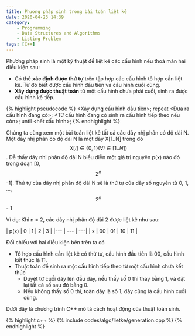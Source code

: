 ```yaml
---
title: Phương pháp sinh trong bài toán liệt kê
date: 2020-04-23 14:39
category:
    - Programming
    - Data Structures and Algorithms
    - Listing Problem
tags: [C++]
---
```

Phương pháp sinh là một kỹ thuật để liệt kê các cấu hình nếu thoả mãn
hai điều kiện sau:
* Có thể **xác định được thứ tự** trên tập hợp các cấu hình tổ hợp cần liệt kê.
Từ đó biết được cấu hình đầu tiên và cấu hình cuối cùng.
* **Xây dựng được thuật toán** từ một cấu hình chưa phải cuối, sinh ra được cấu hình kế tiếp.

{% highlight pseudocode %}
<Xây dựng cấu hình đầu tiên>;
repeat
    <Đưa ra cấu hình đang có>;
    <Từ cấu hình đang có sinh ra cấu hình tiếp theo nếu còn>;
until <hết cấu hình>;
{% endhighlight %}

Chúng ta cùng xem một bài toán liệt kê tất cả các dãy nhị phân có độ dài N.
Một dãy nhị phân có độ dài N là một dãy X[1..N] trong đó $$X[i] \in \{0,1\} (\forall i \in [1..N])$$. Dễ thấy dãy nhị phân độ dài N biểu diễn một giá trị nguyên p(x) nào đó trong đoạn [0, $$2^n$$ -1]. Thứ tự của dãy nhị phân độ dài N sẽ là thứ tự của dãy số nguyên từ 0, 1, ..., $$2^n$$ - 1

Ví dụ: Khi n = 2, các dãy nhị phân độ dài 2 được liệt kê như sau:

| p(x) | 0 | 1 | 2 | 3 |
|--- | --- | ---|
| x | 00 | 01 | 10 | 11 |

Đối chiếu với hai điều kiện bên trên ta có
* Tổ hợp cấu hình cần liệt kê có thứ tự, cấu hình đầu tiên là 00, cấu hình kết thúc là 11.
* Thuật toán đề sinh ra một cấu hình tiếp theo từ một cấu hình chưa kết thúc
    - Duyệt từ cuối dãy lên đầu dãy, nếu thấy số 0 thì thay bằng 1, và đặt lại tất cả số
    sau đó bằng 0.
    - Nếu không thấy số 0 thì, toàn dãy là số 1, đây cũng là cấu hình cuối cùng.

Dưới dây là chương trình C++ mô tả cách hoạt động của thuật toán sinh.

{% highlight c++ %}
{% include codes/algo/lietke/generation.cpp %}
{% endhighlight %}